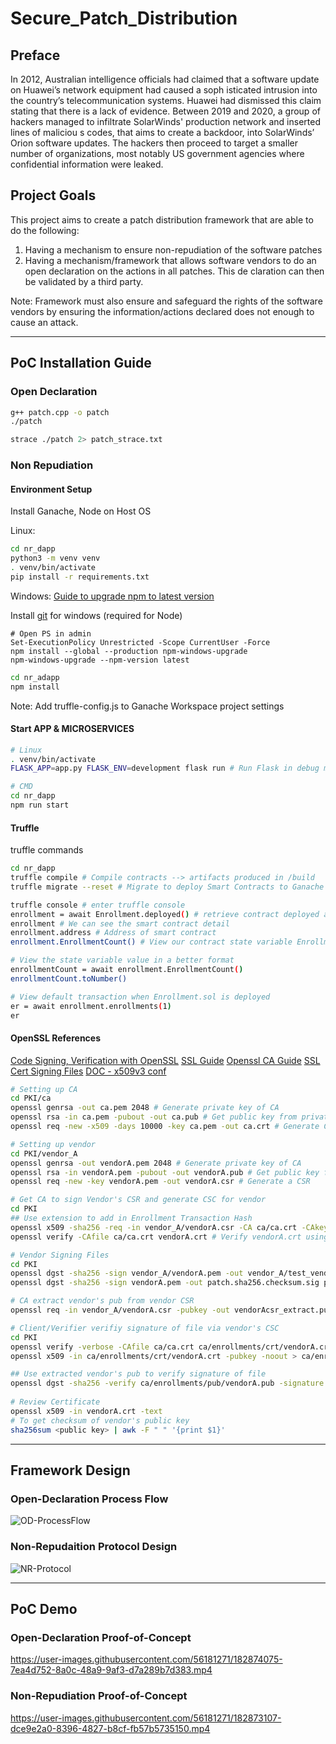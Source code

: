 # Secure_Patch_Distribution
## Preface
In 2012, Australian intelligence officials had claimed that a software update on Huawei’s network equipment had caused a soph isticated intrusion into
the country’s telecommunication systems. Huawei had dismissed this claim stating that there is a lack of evidence.
Between 2019 and 2020, a group of hackers managed to infiltrate SolarWinds' production network and inserted lines of maliciou s codes, that aims to
create a backdoor, into SolarWinds’ Orion software updates. The hackers then proceed to target a smaller number of organizations, most notably US
government agencies where confidential information were leaked.

## Project Goals
This project aims to create a patch distribution framework that are able to do the following:
 1. Having a mechanism to ensure non-repudiation of the software patches
 2. Having a mechanism/framework that allows software vendors to do an open declaration on the actions in all patches. This de claration can then be
validated by a third party.

Note: Framework must also ensure and safeguard the rights of the software vendors by ensuring the information/actions declared does not enough to
cause an attack.

---

## PoC Installation Guide
### Open Declaration
```bash
g++ patch.cpp -o patch
./patch

strace ./patch 2> patch_strace.txt
```

### Non Repudiation
#### Environment Setup
Install Ganache, Node on Host OS

Linux:
```bash
cd nr_dapp
python3 -m venv venv
. venv/bin/activate
pip install -r requirements.txt
```

Windows:
[Guide to upgrade npm to latest version](https://stackoverflow.com/questions/72401421/message-npm-warn-config-global-global-local-are-deprecated-use-loc)

Install [git](https://git-scm.com/download/win) for windows (required for Node)

```PS
# Open PS in admin
Set-ExecutionPolicy Unrestricted -Scope CurrentUser -Force
npm install --global --production npm-windows-upgrade
npm-windows-upgrade --npm-version latest
```

```bash
cd nr_adapp
npm install
```

Note: Add truffle-config.js to Ganache Workspace project settings

#### Start APP & MICROSERVICES
```bash
# Linux
. venv/bin/activate
FLASK_APP=app.py FLASK_ENV=development flask run # Run Flask in debug mode

# CMD
cd nr_dapp
npm run start
```


#### Truffle
truffle commands
```bash
cd nr_dapp
truffle compile # Compile contracts --> artifacts produced in /build
truffle migrate --reset # Migrate to deploy Smart Contracts to Ganache Network

truffle console # enter truffle console
enrollment = await Enrollment.deployed() # retrieve contract deployed and assign to variable
enrollment # We can see the smart contract detail
enrollment.address # Address of smart contract
enrollment.EnrollmentCount() # View our contract state variable EnrollmentCount

# View the state variable value in a better format
enrollmentCount = await enrollment.EnrollmentCount()
enrollmentCount.toNumber()

# View default transaction when Enrollment.sol is deployed
er = await enrollment.enrollments(1)
er
```
#### OpenSSL References
[Code Signing, Verification with OpenSSL](https://eclipsesource.com/blogs/2016/09/07/tutorial-code-signing-and-verification-with-openssl/)
[SSL Guide](https://gist.github.com/kyledrake/d7457a46a03d7408da31)
[Openssl CA Guide](https://blogg.bekk.no/how-to-sign-a-certificate-request-with-openssl-e046c933d3ae)
[SSL Cert Signing Files](https://stackoverflow.com/questions/9691521/can-ssl-cert-be-used-to-digitally-sign-files)
[DOC - x509v3 conf](https://www.openssl.org/docs/manmaster/man5/x509v3_config.html)


```bash
# Setting up CA
cd PKI/ca
openssl genrsa -out ca.pem 2048 # Generate private key of CA
openssl rsa -in ca.pem -pubout -out ca.pub # Get public key from private key
openssl req -new -x509 -days 10000 -key ca.pem -out ca.crt # Generate CA self sign cert, make sure to key in "DA" for commonName value

# Setting up vendor
cd PKI/vendor_A
openssl genrsa -out vendorA.pem 2048 # Generate private key of CA
openssl rsa -in vendorA.pem -pubout -out vendorA.pub # Get public key from private key
openssl req -new -key vendorA.pem -out vendorA.csr # Generate a CSR

# Get CA to sign Vendor's CSR and generate CSC for vendor
cd PKI
## Use extension to add in Enrollment Transaction Hash
openssl x509 -sha256 -req -in vendor_A/vendorA.csr -CA ca/ca.crt -CAkey ca/ca.pem -CAcreateserial -out vendorA.crt -days 10000 -extensions crt_ext -extfile csc.conf
openssl verify -CAfile ca/ca.crt vendorA.crt # Verify vendorA.crt using CA's cert

# Vendor Signing Files
cd PKI
openssl dgst -sha256 -sign vendor_A/vendorA.pem -out vendor_A/test_vendorA.sha256 vendor_A/test_vendorA.txt
openssl dgst -sha256 -sign vendorA.pem -out patch.sha256.checksum.sig patch.sha256.checksum # Example 2

# CA extract vendor's pub from vendor CSR
openssl req -in vendor_A/vendorA.csr -pubkey -out vendorAcsr_extract.pub # For enrollment process

# Client/Verifier verifiy signature of file via vendor's CSC
cd PKI
openssl verify -verbose -CAfile ca/ca.crt ca/enrollments/crt/vendorA.crt # Verify vendor's CSC using CA's cert
openssl x509 -in ca/enrollments/crt/vendorA.crt -pubkey -noout > ca/enrollments/pub/vendorA.pub # Extract vendor's pub from vendor's CSC

## Use extracted vendor's pub to verify signature of file
openssl dgst -sha256 -verify ca/enrollments/pub/vendorA.pub -signature vendor_A/test_vendorA.sha256 vendor_A/test_vendorA.txt
 
# Review Certificate
openssl x509 -in vendorA.crt -text
# To get checksum of vendor's public key
sha256sum <public key> | awk -F " " '{print $1}'
```
---
## Framework Design
### Open-Declaration Process Flow
![OD-ProcessFlow](https://github.com/nicchongwb/Secure_Patch_Distribution/blob/main/Process%20Flow%20of%20Framework%20-%20Finalized%20OD.png)


### Non-Repudaition Protocol Design
![NR-Protocol](https://github.com/nicchongwb/Secure_Patch_Distribution/blob/main/Process%20Flow%20of%20Framework%20-%20Finalized%20NR.png?raw=true)


---

## PoC Demo
### Open-Declaration Proof-of-Concept
https://user-images.githubusercontent.com/56181271/182874075-7ea4d752-8a0c-48a9-9af3-d7a289b7d383.mp4



### Non-Repudiation Proof-of-Concept
https://user-images.githubusercontent.com/56181271/182873107-dce9e2a0-8396-4827-b8cf-fb57b5735150.mp4

